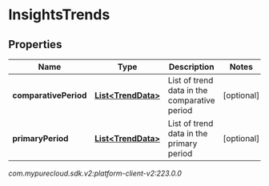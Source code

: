 # InsightsTrends


## Properties

| Name | Type | Description | Notes |
| ------------ | ------------- | ------------- | ------------- |
| **comparativePeriod** | [**List&lt;TrendData&gt;**](TrendData) | List of trend data in the comparative period |  [optional] |
| **primaryPeriod** | [**List&lt;TrendData&gt;**](TrendData) | List of trend data in the primary period |  [optional] |




_com.mypurecloud.sdk.v2:platform-client-v2:223.0.0_
